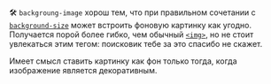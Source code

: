 🛠 `backgroung-image` хорош тем, что при правильном сочетании с [`background-size`](/css/background-size/) может встроить фоновую картинку как угодно. Получается порой более гибко, чем обычный [`<img>`](/html/img/), но не стоит увлекаться этим тегом: поисковик тебе за это спасибо не скажет.

Имеет смысл ставить картинку как фон только тогда, когда изображение является декоративным.
